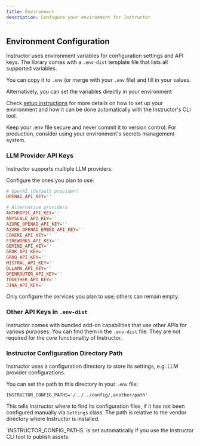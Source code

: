 ```yaml
---
title: Environment
description: Configure your environment for Instructor
---
```


## Environment Configuration

Instructor uses environment variables for configuration settings and API keys. The library comes with
a `.env-dist` template file that lists all supported variables.

You can copy it to `.env` (or merge with your `.env` file) and fill in your values.

Alternatively, you can set the variables directly in your environment

Check [setup instructions](/setup) for more details on how to set up your environment and how it can
be done automatically with the Instructor's CLI tool.

<Warning>
    Keep your .env file secure and never commit it to version control.
    For production, consider using your environment's secrets management system.
</Warning>


### LLM Provider API Keys

Instructor supports multiple LLM providers.

Configure the ones you plan to use:

```ini
# OpenAI (default provider)
OPENAI_API_KEY=''

# Alternative providers
ANTHROPIC_API_KEY=''
ANYSCALE_API_KEY=''
AZURE_OPENAI_API_KEY=''
AZURE_OPENAI_EMBED_API_KEY=''
COHERE_API_KEY=''
FIREWORKS_API_KEY=''
GEMINI_API_KEY=''
GROK_API_KEY=''
GROQ_API_KEY=''
MISTRAL_API_KEY=''
OLLAMA_API_KEY=''
OPENROUTER_API_KEY=''
TOGETHER_API_KEY=''
JINA_API_KEY=''
```

Only configure the services you plan to use; others can remain empty.

### Other API Keys in `.env-dist`

Instructor comes with bundled add-on capabilities that use other APIs for various purposes.
You can find them in the `.env-dist` file. They are not required for the core functionality of Instructor.


### Instructor Configuration Directory Path

Instructor uses a configuration directory to store its settings, e.g. LLM provider configurations.

You can set the path to this directory in your `.env` file:
```
INSTRUCTOR_CONFIG_PATHS='/../../config/,another/path'
```

This tells Instructor where to find its configuration files, if it has not been configured manually
via `Settings` class. The path is relative to the vendor directory where Instructor is installed.

<Note>
    `INSTRUCTOR_CONFIG_PATHS` is set automatically if you use the Instructor CLI tool to publish assets.
</Note>